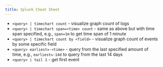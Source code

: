 ```yaml
---
title: Splunk Cheat Sheet
---
```


- `<query> | timechart count` - visualize graph count of logs
- `<query> | timechart span=<time> count` - same as above but with time span specified, e.g., `span=1m` to get time span of 1 minute
- `<query> | timechart count by <field>`  - visualize graph count of events by some specific field
- `<query> earliest=-<time>` - query from the last specified amount of time, e.g., `earliest=-14d` to query from the last 14 days
- `<query> | tail 1` - get first event